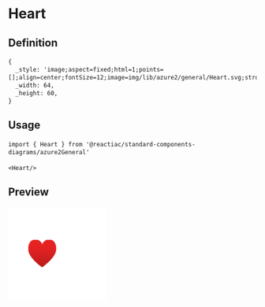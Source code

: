 # Heart

## Definition

```
{
  _style: 'image;aspect=fixed;html=1;points=[];align=center;fontSize=12;image=img/lib/azure2/general/Heart.svg;strokeColor=none;',
  _width: 64,
  _height: 60,
}
```

## Usage

```
import { Heart } from '@reactiac/standard-components-diagrams/azure2General'

<Heart/>
```

## Preview

<img src="./heart.png" width="200"/>
